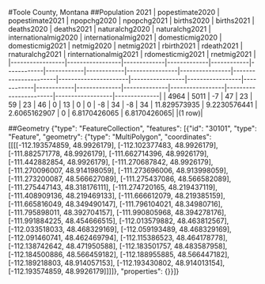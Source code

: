 #Toole County, Montana
##Population 2021
| popestimate2020 | popestimate2021 | npopchg2020 | npopchg2021 | births2020 | births2021 | deaths2020 | deaths2021 | naturalchg2020 | naturalchg2021 | internationalmig2020 | internationalmig2021 | domesticmig2020 | domesticmig2021 | netmig2020 | netmig2021 |  rbirth2021  |  rdeath2021  | rnaturalchg2021 | rinternationalmig2021 | rdomesticmig2021 | rnetmig2021  |
|-----------------|-----------------|-------------|-------------|------------|------------|------------|------------|----------------|----------------|----------------------|----------------------|-----------------|-----------------|------------|------------|--------------|--------------|-----------------|-----------------------|------------------|--------------|
| 4964            | 5011            | -7          | 47          | 23         | 59         | 23         | 46         | 0              | 13             | 0                    | 0                    | -8              | 34              | -8         | 34         | 11.829573935 | 9.2230576441 | 2.6065162907    | 0                     | 6.8170426065     | 6.8170426065|
|(1 row)|

##Geometry
{"type": "FeatureCollection", "features": [{"id": "30101", "type": "Feature", "geometry": {"type": "MultiPolygon", "coordinates": [[[[-112.193574859, 48.9926179], [-112.102377483, 48.9926179], [-111.882571778, 48.9926179], [-111.662714396, 48.9926179], [-111.442882854, 48.9926179], [-111.270687842, 48.9926179], [-111.270096007, 48.914198059], [-111.273696006, 48.913998059], [-111.273200087, 48.566627089], [-111.275437086, 48.566582089], [-111.275447143, 48.318176111], [-111.274720165, 48.219437119], [-111.408909136, 48.219469133], [-111.666612079, 48.219385159], [-111.665816049, 48.349490147], [-111.796104021, 48.34980716], [-111.795898011, 48.392704157], [-111.990805968, 48.394278176], [-111.991884225, 48.454666515], [-112.013579882, 48.463812567], [-112.033518033, 48.468329169], [-112.059193489, 48.468329169], [-112.091460741, 48.462469794], [-112.115386523, 48.464178778], [-112.138742642, 48.471950588], [-112.183501757, 48.483587958], [-112.184500886, 48.566459182], [-112.188955885, 48.566447182], [-112.189218803, 48.914057153], [-112.193430802, 48.914013154], [-112.193574859, 48.9926179]]]]}, "properties": {}}]}
